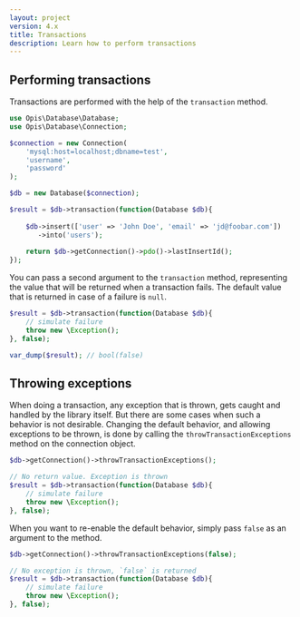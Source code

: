 ```yaml
---
layout: project
version: 4.x
title: Transactions
description: Learn how to perform transactions
---
```


## Performing transactions

Transactions are performed with the help of the `transaction` method.

```php
use Opis\Database\Database;
use Opis\Database\Connection;

$connection = new Connection(
    'mysql:host=localhost;dbname=test', 
    'username', 
    'password'
);

$db = new Database($connection);

$result = $db->transaction(function(Database $db){
    
    $db->insert(['user' => 'John Doe', 'email' => 'jd@foobar.com'])
       ->into('users');
       
    return $db->getConnection()->pdo()->lastInsertId();
});
```

You can pass a second argument to the `transaction` method, representing the value
that will be returned when a transaction fails. The default value that is returned
in case of a failure is `null`.

```php
$result = $db->transaction(function(Database $db){
    // simulate failure
    throw new \Exception();
}, false);

var_dump($result); // bool(false)
```

## Throwing exceptions

When doing a transaction, any exception that is thrown, gets caught and handled by the library
itself. But there are some cases when such a behavior is not desirable. 
Changing the default behavior, and allowing exceptions to be thrown, is done by calling 
the `throwTransactionExceptions` method on the connection object.

```php
$db->getConnection()->throwTransactionExceptions();

// No return value. Exception is thrown
$result = $db->transaction(function(Database $db){
    // simulate failure
    throw new \Exception();
}, false);
```

When you want to re-enable the default behavior, simply pass `false` as an argument
to the method.

```php
$db->getConnection()->throwTransactionExceptions(false);

// No exception is thrown, `false` is returned
$result = $db->transaction(function(Database $db){
    // simulate failure
    throw new \Exception();
}, false);
```
